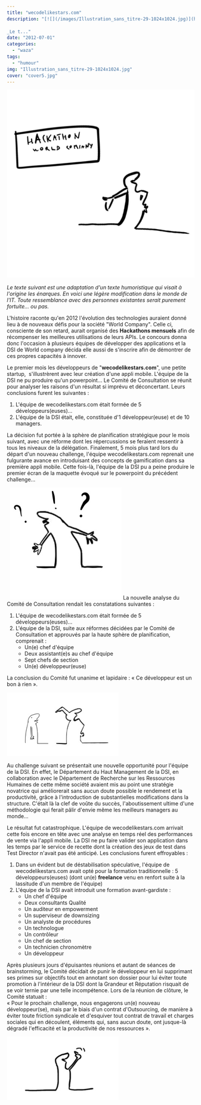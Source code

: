 ```yaml
---
title: "wecodelikestars.com"
description: "[![](/images/Illustration_sans_titre-29-1024x1024.jpg)](https://eventuallycoding.com/wp-content/uploads/2020/12/Illustration_sans_titre-29.jpg)

_Le t..."
date: "2012-07-01"
categories: 
  - "waza"
tags: 
  - "humour"
img: "Illustration_sans_titre-29-1024x1024.jpg"
cover: "cover5.jpg"
---
```


[![](/images/Illustration_sans_titre-29-1024x1024.jpg)](https://eventuallycoding.com/wp-content/uploads/2020/12/Illustration_sans_titre-29.jpg)

_Le texte suivant est une adaptation d'un texte humoristique qui visait à l'origine les énarques. En voici une légère modification dans le monde de l'IT. Toute ressemblance avec des personnes existantes serait purement fortuite... ou pas._

L'histoire raconte qu'en 2012 l'évolution des technologies auraient donné lieu à de nouveaux défis pour la société "World Company". Celle ci, consciente de son retard, aurait organisé des **Hackathons mensuels** afin de récompenser les meilleures utilisations de leurs APIs. Le concours donna donc l'occasion à plusieurs équipes de développer des applications et la DSI de World company décida elle aussi de s'inscrire afin de démontrer de ces propres capacités à innover.

Le premier mois les développeurs de "**wecodelikestars.com**", une petite startup,  s'illustrèrent avec leur création d'une appli mobile. L'équipe de la DSI ne pu produire qu'un powerpoint... Le Comité de Consultation se réunit pour analyser les raisons d'un résultat si imprévu et déconcertant. Leurs conclusions furent les suivantes :

1. L'équipe de wecodelikestars.com était formée de 5 développeurs(euses)...
2. L'équipe de la DSI était, elle, constituée d'1 développeur(euse) et de 10 managers.

La décision fut portée à la sphère de planification stratégique pour le mois suivant, avec une réforme dont les répercussions se feraient ressentir à tous les niveaux de la délégation. Finalement, 5 mois plus tard lors du départ d'un nouveau challenge, l'équipe wecodelikestars.com reprenait une fulgurante avance en introduisant des concepts de gamification dans sa première appli mobile. Cette fois-là, l'équipe de la DSI pu a peine produire le premier écran de la maquette évoqué sur le powerpoint du précédent challenge...

  [![](/images/Illustration_sans_titre-27-300x300.jpg)](https://eventuallycoding.com/wp-content/uploads/2012/07/Illustration_sans_titre-27.jpg) La nouvelle analyse du Comité de Consultation rendait les constatations suivantes :

1. L'équipe de wecodelikestars.com était formée de 5 développeurs(euses)...
2. L'équipe de la DSI, suite aux réformes décidées par le Comité de Consultation et approuvés par la haute sphère de planification, comprenait :
    - Un(e) chef d'équipe
    - Deux assistant(e)s au chef d'équipe
    - Sept chefs de section
    - Un(e) développeur(euse)

La conclusion du Comité fut unanime et lapidaire : « Ce développeur est un bon à rien ».

[![](/images/Illustration_sans_titre-28-300x170.jpg)](https://eventuallycoding.com/wp-content/uploads/2012/07/Illustration_sans_titre-28.jpg)

Au challenge suivant se présentait une nouvelle opportunité pour l'équipe de la DSI. En effet, le Département du Haut Management de la DSI, en collaboration avec le Département de Recherche sur les Ressources Humaines de cette même société avaient mis au point une stratégie novatrice qui améliorerait sans aucun doute possible le rendement et la productivité, grâce à l'introduction de substantielles modifications dans la structure. C'était là la clef de voûte du succès, l'aboutissement ultime d'une méthodologie qui ferait pâlir d'envie même les meilleurs managers au monde...

Le résultat fut catastrophique. L'équipe de wecodelikestars.com arrivait cette fois encore en tête avec une analyse en temps réel des performances de vente via l'appli mobile. La DSI ne pu faire valider son application dans les temps par le service de recette dont la création des jeux de test dans Test Director n'avait pas été anticipé. Les conclusions furent effroyables :

1. Dans un évident but de déstabilisation spéculative, l'équipe de wecodelikestars.com avait opté pour la formation traditionnelle : 5 développeurs(euses) (dont un(e) **freelance** venu en renfort suite à la lassitude d'un membre de l'équipe)
2. L'équipe de la DSI avait introduit une formation avant-gardiste :
    - Un chef d'équipe
    - Deux consultants Qualité
    - Un auditeur en empowerment
    - Un superviseur de downsizing
    - Un analyste de procédures
    - Un technologue
    - Un contrôleur
    - Un chef de section
    - Un technicien chronomètre
    - Un développeur

Après plusieurs jours d'épuisantes réunions et autant de séances de brainstorming, le Comité décidait de punir le développeur en lui supprimant ses primes sur objectifs tout en annotant son dossier pour lui éviter toute promotion à l'intérieur de la DSI dont la Grandeur et Réputation risquait de se voir ternie par une telle incompétence. Lors de la réunion de clôture, le Comité statuait :  
« Pour le prochain challenge, nous engagerons un(e) nouveau développeur(se), mais par le biais d'un contrat d'Outsourcing, de manière à éviter toute friction syndicale et d'esquiver tout contrat de travail et charges sociales qui en découlent, éléments qui, sans aucun doute, ont jusque-là dégradé l'efficacité et la productivité de nos ressources ».

[![](/images/Illustration_sans_titre-26-300x170.jpg)](https://eventuallycoding.com/wp-content/uploads/2012/07/Illustration_sans_titre-26.jpg)
